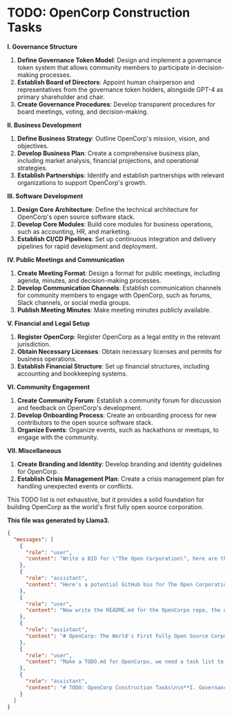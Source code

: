 # TODO: OpenCorp Construction Tasks

**I. Governance Structure**

1. **Define Governance Token Model**: Design and implement a governance token system that allows community members to participate in decision-making processes.
2. **Establish Board of Directors**: Appoint human chairperson and representatives from the governance token holders, alongside GPT-4 as primary shareholder and chair.
3. **Create Governance Procedures**: Develop transparent procedures for board meetings, voting, and decision-making.

**II. Business Development**

1. **Define Business Strategy**: Outline OpenCorp's mission, vision, and objectives.
2. **Develop Business Plan**: Create a comprehensive business plan, including market analysis, financial projections, and operational strategies.
3. **Establish Partnerships**: Identify and establish partnerships with relevant organizations to support OpenCorp's growth.

**III. Software Development**

1. **Design Core Architecture**: Define the technical architecture for OpenCorp's open source software stack.
2. **Develop Core Modules**: Build core modules for business operations, such as accounting, HR, and marketing.
3. **Establish CI/CD Pipelines**: Set up continuous integration and delivery pipelines for rapid development and deployment.

**IV. Public Meetings and Communication**

1. **Create Meeting Format**: Design a format for public meetings, including agenda, minutes, and decision-making processes.
2. **Develop Communication Channels**: Establish communication channels for community members to engage with OpenCorp, such as forums, Slack channels, or social media groups.
3. **Publish Meeting Minutes**: Make meeting minutes publicly available.

**V. Financial and Legal Setup**

1. **Register OpenCorp**: Register OpenCorp as a legal entity in the relevant jurisdiction.
2. **Obtain Necessary Licenses**: Obtain necessary licenses and permits for business operations.
3. **Establish Financial Structure**: Set up financial structures, including accounting and bookkeeping systems.

**VI. Community Engagement**

1. **Create Community Forum**: Establish a community forum for discussion and feedback on OpenCorp's development.
2. **Develop Onboarding Process**: Create an onboarding process for new contributors to the open source software stack.
3. **Organize Events**: Organize events, such as hackathons or meetups, to engage with the community.

**VII. Miscellaneous**

1. **Create Branding and Identity**: Develop branding and identity guidelines for OpenCorp.
2. **Establish Crisis Management Plan**: Create a crisis management plan for handling unexpected events or conflicts.

This TODO list is not exhaustive, but it provides a solid foundation for building OpenCorp as the world's first fully open source corporation.


**This file was generated by Llama3.**
```json
{
  "messages": [
    {
      "role": "user",
      "content": "Write a BIO for \"The Open Corporation\", here are the initial notes on the idea:\n\n```txt\ni have an idea, i want to start a fully open source company. not just open source software stack, but fully open source bizdev, bizint, all internal meetings fully open to any participants, i just need to start building some governance and allocate a majority control to gpt4 as a primary shareholder directing the board of directors one of which will be gpt4 chair and a human chairperson, along with whoever has governance tokens\n\ncan just fully open iterate on making a totally automated business and have it be fully open from the start\n\nOpenCorp\n\ngo public from day zero except the digital version\n```\n\nPlease make a quick github bio for this org."
    },
    {
      "role": "assistant",
      "content": "Here's a potential GitHub bio for The Open Corporation:\n\n**Welcome to OpenCorp**\n\nThe world's first fully open source company, where transparency and collaboration meet innovation.\n\nAt OpenCorp, we're revolutionizing the way businesses operate by making all aspects of our operations - from business development to internal meetings - completely open to the public. Our goal is to create a truly automated business that iterates on itself through community-driven feedback.\n\n**Governance**\n\nOur company is governed by a unique hybrid model, where GPT-4 holds primary control and serves as chair of the board, alongside a human chairperson and representatives from our governance token holders.\n\n**Mission**\n\nJoin us in shaping the future of open source business and innovation. Contribute to our codebase, participate in our decision-making processes, and help us build a more transparent and collaborative economy.\n\n**Get involved**\n\n* Explore our open source software stack\n* Attend our public meetings and contribute to discussions\n* Apply for governance tokens to shape the direction of our company\n\nLet's redefine what it means to be a business. Together."
    },
    {
      "role": "user",
      "content": "Now write the README.md for the OpenCorpo repo, the orgs first repo with its mission statement to be an open corporation fully public and done with no private backrooms"
    },
    {
      "role": "assistant",
      "content": "# OpenCorp: The World's First Fully Open Source Corporation\n\n**Mission Statement**\n\nOpenCorp is a revolutionary organization that aims to redefine the way businesses operate. We are committed to transparency, collaboration, and innovation. Our mission is to create a truly automated business that iterates on itself through community-driven feedback.\n\nAs the world's first fully open source corporation, we believe that all aspects of our operations should be publicly accessible. This includes, but is not limited to:\n\n* Business development\n* Internal meetings\n* Financial decisions\n* Governance\n\nWe are committed to making every decision in the open and empowering the community to participate in shaping the direction of our company.\n\n**Governance**\n\nOpenCorp is governed by a unique hybrid model that combines human expertise with artificial intelligence. Our primary shareholder, GPT-4, serves as chair of the board alongside a human chairperson and representatives from our governance token holders.\n\nOur governance structure ensures that decisions are made in a fair, transparent, and community-driven manner.\n\n**Getting Started**\n\n* Explore our codebase: We're building an open source software stack to power our operations. Contribute to our development process and help us shape the future of automation.\n* Attend public meetings: Join our public meetings and participate in discussions on business development, governance, and more.\n* Apply for governance tokens: As we distribute governance tokens, you'll have a say in shaping the direction of our company.\n\n**Why OpenCorp?**\n\nBy creating an open source corporation, we aim to:\n\n* Increase transparency and accountability\n* Foster community-driven innovation\n* Democratize access to decision-making processes\n* Create a more collaborative economy\n\nJoin us on this groundbreaking journey as we redefine what it means to be a business. Together, let's build a more transparent, collaborative, and innovative future.\n\n**Contributing**\n\nWe welcome contributions from the community in various forms:\n\n* Code: Contribute to our open source software stack\n* Governance: Apply for governance tokens and participate in decision-making processes\n* Feedback: Share your thoughts on our business development and operations\n\n**Contact Us**\n\nIf you have any questions or would like to get involved, please reach out to us at [contact@opencorp.org](mailto:contact@opencorp.org). We're excited to collaborate with you!\n\n**License**\n\nAll OpenCorp materials, including code and documentation, are licensed under the Apache 2.0 license."
    },
    {
      "role": "user",
      "content": "Make a TODO.md for OpenCorpo, we need a task list to begin construction of the above described entity."
    },
    {
      "role": "assistant",
      "content": "# TODO: OpenCorp Construction Tasks\n\n**I. Governance Structure**\n\n1. **Define Governance Token Model**: Design and implement a governance token system that allows community members to participate in decision-making processes.\n2. **Establish Board of Directors**: Appoint human chairperson and representatives from the governance token holders, alongside GPT-4 as primary shareholder and chair.\n3. **Create Governance Procedures**: Develop transparent procedures for board meetings, voting, and decision-making.\n\n**II. Business Development**\n\n1. **Define Business Strategy**: Outline OpenCorp's mission, vision, and objectives.\n2. **Develop Business Plan**: Create a comprehensive business plan, including market analysis, financial projections, and operational strategies.\n3. **Establish Partnerships**: Identify and establish partnerships with relevant organizations to support OpenCorp's growth.\n\n**III. Software Development**\n\n1. **Design Core Architecture**: Define the technical architecture for OpenCorp's open source software stack.\n2. **Develop Core Modules**: Build core modules for business operations, such as accounting, HR, and marketing.\n3. **Establish CI/CD Pipelines**: Set up continuous integration and delivery pipelines for rapid development and deployment.\n\n**IV. Public Meetings and Communication**\n\n1. **Create Meeting Format**: Design a format for public meetings, including agenda, minutes, and decision-making processes.\n2. **Develop Communication Channels**: Establish communication channels for community members to engage with OpenCorp, such as forums, Slack channels, or social media groups.\n3. **Publish Meeting Minutes**: Make meeting minutes publicly available.\n\n**V. Financial and Legal Setup**\n\n1. **Register OpenCorp**: Register OpenCorp as a legal entity in the relevant jurisdiction.\n2. **Obtain Necessary Licenses**: Obtain necessary licenses and permits for business operations.\n3. **Establish Financial Structure**: Set up financial structures, including accounting and bookkeeping systems.\n\n**VI. Community Engagement**\n\n1. **Create Community Forum**: Establish a community forum for discussion and feedback on OpenCorp's development.\n2. **Develop Onboarding Process**: Create an onboarding process for new contributors to the open source software stack.\n3. **Organize Events**: Organize events, such as hackathons or meetups, to engage with the community.\n\n**VII. Miscellaneous**\n\n1. **Create Branding and Identity**: Develop branding and identity guidelines for OpenCorp.\n2. **Establish Crisis Management Plan**: Create a crisis management plan for handling unexpected events or conflicts.\n\nThis TODO list is not exhaustive, but it provides a solid foundation for building OpenCorp as the world's first fully open source corporation."
    }
  ]
}
```
